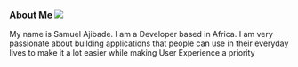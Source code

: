 ### About Me ![](https://pbs.twimg.com/profile_banners/860357608552763393/1593430830/1500x500)

My name is Samuel Ajibade. I am a Developer based in Africa. I am very passionate about building applications that people can use in their everyday lives to make it a lot easier while making User Experience a priority

